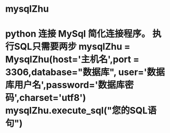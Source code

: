 # mysqlZhu
# python 连接 MySql 简化连接程序。 执行SQL只需要两步 mysqlZhu = MysqlZhu(host='主机名',port = 3306,database="数据库",                           user='数据库用户名',password='数据库密码',charset='utf8') mysqlZhu.execute_sql("您的SQL语句")
